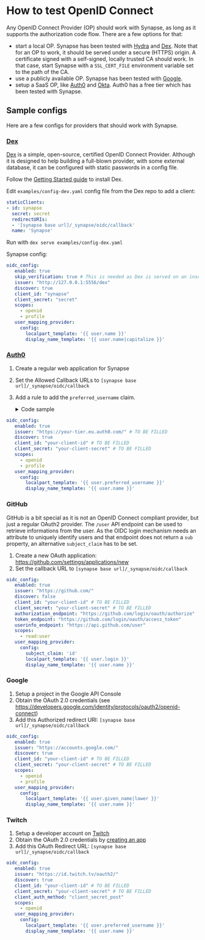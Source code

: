 # How to test OpenID Connect

Any OpenID Connect Provider (OP) should work with Synapse, as long as it supports the authorization code flow.
There are a few options for that:

 - start a local OP. Synapse has been tested with [Hydra][hydra] and [Dex][dex-idp].
   Note that for an OP to work, it should be served under a secure (HTTPS) origin.
   A certificate signed with a self-signed, locally trusted CA should work. In that case, start Synapse with a `SSL_CERT_FILE` environment variable set to the path of the CA.
 - use a publicly available OP. Synapse has been tested with [Google][google-idp].
 - setup a SaaS OP, like [Auth0][auth0] and [Okta][okta]. Auth0 has a free tier which has been tested with Synapse.

[google-idp]: https://developers.google.com/identity/protocols/OpenIDConnect#authenticatingtheuser
[auth0]: https://auth0.com/
[okta]: https://www.okta.com/
[dex-idp]: https://github.com/dexidp/dex
[hydra]: https://www.ory.sh/docs/hydra/


## Sample configs

Here are a few configs for providers that should work with Synapse.

### [Dex][dex-idp]

[Dex][dex-idp] is a simple, open-source, certified OpenID Connect Provider.
Although it is designed to help building a full-blown provider, with some external database, it can be configured with static passwords in a config file.

Follow the [Getting Started guide](https://github.com/dexidp/dex/blob/master/Documentation/getting-started.md) to install Dex.

Edit `examples/config-dev.yaml` config file from the Dex repo to add a client:

```yaml
staticClients:
- id: synapse
  secret: secret
  redirectURIs:
  - '[synapse base url]/_synapse/oidc/callback'
  name: 'Synapse'
```

Run with `dex serve examples/config-dex.yaml`

Synapse config:

```yaml
oidc_config:
   enabled: true
   skip_verification: true # This is needed as Dex is served on an insecure endpoint
   issuer: "http://127.0.0.1:5556/dex"
   discover: true
   client_id: "synapse"
   client_secret: "secret"
   scopes:
     - openid
     - profile
   user_mapping_provider:
     config:
       localpart_template: '{{ user.name }}'
       display_name_template: '{{ user.name|capitalize }}'
```

### [Auth0][auth0]

1. Create a regular web application for Synapse
2. Set the Allowed Callback URLs to `[synapse base url]/_synapse/oidc/callback`
3. Add a rule to add the `preferred_username` claim.
   <details>
    <summary>Code sample</summary>

    ```js
    function addPersistenceAttribute(user, context, callback) {
      user.user_metadata = user.user_metadata || {};
      user.user_metadata.preferred_username = user.user_metadata.preferred_username || user.user_id;
      context.idToken.preferred_username = user.user_metadata.preferred_username;

      auth0.users.updateUserMetadata(user.user_id, user.user_metadata)
        .then(function(){
            callback(null, user, context);
        })
        .catch(function(err){
            callback(err);
        });
    }
    ```

  </details>


```yaml
oidc_config:
   enabled: true
   issuer: "https://your-tier.eu.auth0.com/" # TO BE FILLED
   discover: true
   client_id: "your-client-id" # TO BE FILLED
   client_secret: "your-client-secret" # TO BE FILLED
   scopes:
     - openid
     - profile
   user_mapping_provider:
     config:
       localpart_template: '{{ user.preferred_username }}'
       display_name_template: '{{ user.name }}'
```

### GitHub

GitHub is a bit special as it is not an OpenID Connect compliant provider, but just a regular OAuth2 provider.
The `/user` API endpoint can be used to retrieve informations from the user.
As the OIDC login mechanism needs an attribute to uniquely identify users and that endpoint does not return a `sub` property, an alternative `subject_claim` has to be set.

1. Create a new OAuth application: https://github.com/settings/applications/new
2. Set the callback URL to `[synapse base url]/_synapse/oidc/callback`

```yaml
oidc_config:
   enabled: true
   issuer: "https://github.com/"
   discover: false
   client_id: "your-client-id" # TO BE FILLED
   client_secret: "your-client-secret" # TO BE FILLED
   authorization_endpoint: "https://github.com/login/oauth/authorize"
   token_endpoint: "https://github.com/login/oauth/access_token"
   userinfo_endpoint: "https://api.github.com/user"
   scopes:
     - read:user
   user_mapping_provider:
     config:
       subject_claim: 'id'
       localpart_template: '{{ user.login }}'
       display_name_template: '{{ user.name }}'
```

### Google

1. Setup a project in the Google API Console
2. Obtain the OAuth 2.0 credentials (see <https://developers.google.com/identity/protocols/oauth2/openid-connect>)
3. Add this Authorized redirect URI: `[synapse base url]/_synapse/oidc/callback`

```yaml
oidc_config:
   enabled: true
   issuer: "https://accounts.google.com/"
   discover: true
   client_id: "your-client-id" # TO BE FILLED
   client_secret: "your-client-secret" # TO BE FILLED
   scopes:
     - openid
     - profile
   user_mapping_provider:
     config:
       localpart_template: '{{ user.given_name|lower }}'
       display_name_template: '{{ user.name }}'
```

### Twitch

1. Setup a developer account on [Twitch](https://dev.twitch.tv/)
2. Obtain the OAuth 2.0 credentials by [creating an app](https://dev.twitch.tv/console/apps/)
3. Add this OAuth Redirect URL: `[synapse base url]/_synapse/oidc/callback`

```yaml
oidc_config:
   enabled: true
   issuer: "https://id.twitch.tv/oauth2/"
   discover: true
   client_id: "your-client-id" # TO BE FILLED
   client_secret: "your-client-secret" # TO BE FILLED
   client_auth_method: "client_secret_post"
   scopes:
     - openid
   user_mapping_provider:
     config:
       localpart_template: '{{ user.preferred_username }}'
       display_name_template: '{{ user.name }}'
```
